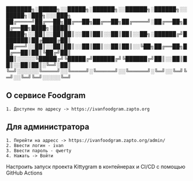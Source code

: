 

███████╗░█████╗░░█████╗░██████╗░░██████╗░██████╗░░█████╗░███╗░░░███╗
██╔════╝██╔══██╗██╔══██╗██╔══██╗██╔════╝░██╔══██╗██╔══██╗████╗░████║
█████╗░░██║░░██║██║░░██║██║░░██║██║░░██╗░██████╔╝███████║██╔████╔██║
██╔══╝░░██║░░██║██║░░██║██║░░██║██║░░╚██╗██╔══██╗██╔══██║██║╚██╔╝██║
██║░░░░░╚█████╔╝╚█████╔╝██████╔╝╚██████╔╝██║░░██║██║░░██║██║░╚═╝░██║
╚═╝░░░░░░╚════╝░░╚════╝░╚═════╝░░╚═════╝░╚═╝░░╚═╝╚═╝░░╚═╝╚═╝░░░░░╚═╝



## О сервисе Foodgram
    1. Доступен по адресу -> https://ivanfoodgram.zapto.org


## Для администратора
    1. Перейти на адресс -> https://ivanfoodgram.zapto.org/admin/
    2. Ввести логин - ivan
    3. Ввести пароль - qwerty
    4. Нажать -> Войти

Настроить запуск проекта Kittygram в контейнерах и CI/CD с помощью GitHub Actions
